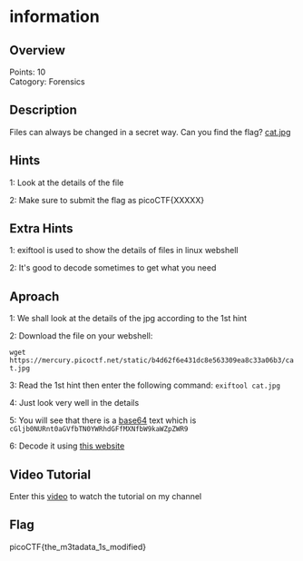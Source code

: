 # information


## Overview
Points: 10   
Catogory: Forensics

## Description
Files can always be changed in a secret way. Can you find the flag? [cat.jpg](https://github.com/Jinan47/PicoCTF/blob/main/Problem%205/cat.jpg)

## Hints
1: Look at the details of the file

2: Make sure to submit the flag as picoCTF{XXXXX}

## Extra Hints
1: exiftool is used to show the details of files in linux webshell

2: It's good to decode sometimes to get what you need

## Aproach
1: We shall look at the details of the jpg according to the 1st hint

2: Download the file on your webshell: 

`wget https://mercury.picoctf.net/static/b4d62f6e431dc8e563309ea8c33a06b3/cat.jpg`

3: Read the 1st hint then enter the following command: `exiftool cat.jpg`

4: Just look very well in the details

5: You will see that there is a [base64](https://en.wikipedia.org/wiki/Base64) text which is `cGljb0NURnt0aGVfbTN0YWRhdGFfMXNfbW9kaWZpZWR9`

6: Decode it using [this website](https://www.base64decode.org)

## Video Tutorial
Enter this [video]() to watch the tutorial on my channel

## Flag
picoCTF{the_m3tadata_1s_modified}
